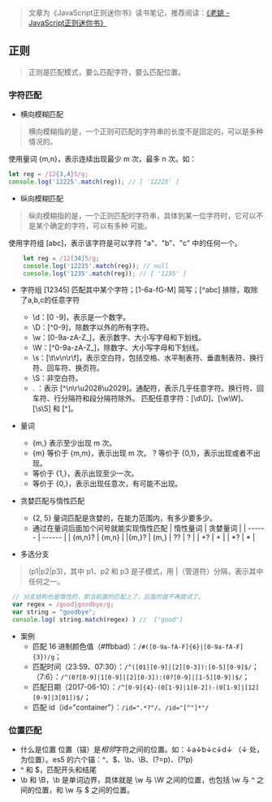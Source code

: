 > 文章为《JavaScript正则迷你书》读书笔记，推荐阅读：[《老姚 - JavaScript正则迷你书》](https://zhuanlan.zhihu.com/p/29707385)
## 正则
> 正则是匹配模式，要么匹配字符，要么匹配位置。
### 字符匹配
*  横向模糊匹配
> 横向模糊指的是，一个正则可匹配的字符串的长度不是固定的，可以是多种情况的。

使用量词 {m,n}，表示连续出现最少 m 次，最多 n 次。如：
``` javascript
let reg = /12{3,4}5/g;
console.log('12225'.match(reg)); // [ '12225' ]
```
* 纵向模糊匹配
> 纵向模糊指的是，一个正则匹配的字符串，具体到某一位字符时，它可以不是某个确定的字符，可以有多种
  可能。

使用字符组 [abc]，表示该字符是可以字符 "a"、"b"、"c" 中的任何一个。
``` javascript
    let reg = /12[34]5/g;
    console.log('12225'.match(reg)); // null
    console.log('1235'.match(reg)); // [ '1235' ]
```
* 字符组
[12345] 匹配其中某个字符；[1-6a-fG-M] 简写；[^abc] 排除，取除了a,b,c的任意字符
  * \d：[0 -9]，表示是一个数字。
  * \D：[^0-9]，除数字以外的所有字符。
  * \w：[0-9a-zA-Z_]，表示数字、大小写字母和下划线。
  * \W：[^0-9a-zA-Z_]，除数字、大小写字母和下划线。
  * \s：[\t\v\n\r\f]，表示空白符，包括空格、水平制表符、垂直制表符、换行符、回车符、换页符。
  * \S：非空白符。
  * . ：表示 [^\n\r\u2028\u2029]。通配符，表示几乎任意字符。换行符、回车符、行分隔符和段分隔符除外。
  匹配任意字符：[\d\D]、[\w\W]、[\s\S] 和 [^]。
* 量词
  * {m,} 表示至少出现 m 次。
  * {m} 等价于 {m,m}，表示出现 m 次。
  ? 等价于 {0,1}，表示出现或者不出现。
  + 等价于 {1,}，表示出现至少一次。
  * 等价于 {0,}，表示出现任意次，有可能不出现。
  
* 贪婪匹配与惰性匹配
  * {2, 5} 量词匹配是贪婪的，在能力范围内，有多少要多少。
  * 通过在量词后面加个问号就能实现惰性匹配
  | 惰性量词 | 贪婪量词 |
  | ------ | ------ |
  | {m,n}? | {m,n} |
  |{m,}? | {m,}
  | ?? | ? |
  | +? | + |
  | *? | * |
* 多选分支
> (p1|p2|p3)，其中 p1、p2 和 p3 是子模式，用 |（管道符）分隔，表示其中任何之一。

``` javascript
 // 分支结构也是惰性的，即当前面的匹配上了，后面的就不再尝试了。
 var regex = /good|goodbye/g;
 var string = "goodbye";
 console.log( string.match(regex) ) //  ["good"]
```
* 案例
  * 匹配 16 进制颜色值（#ffbbad）：`/#([0-9a-fA-F]{6}|[0-9a-fA-F]{3})/g`；
  * 匹配时间（23:59、07:30）：`/^([01][0-9]|[2][0-3]):[0-5][0-9]$/`；（7:6）：`/^(0?[0-9]|1[0-9]|[2][0-3]):(0?[0-9]|[1-5][0-9])$/`；
  * 匹配日期（2017-06-10）：`/^[0-9]{4}-(0[1-9]|1[0-2])-(0[1-9]|[12][0-9]|3[01])$/`；
  * 匹配 id（id="container"）：`/id=".*?"/`、`/id="[^"]*"/`
### 位置匹配
* 什么是位置
位置（锚）是*相邻*字符之间的位置。如：↓a↓b↓c↓d↓ （↓ 处，为位置）。es5 的六个锚：^、$、\b、\B、(?=p)、(?!p) 
* ^ 和 $，匹配开头和结尾
* \b 和 \B，\b 是单词边界，具体就是 \w 与 \W 之间的位置，也包括 \w 与 ^ 之间的位置，和 \w 与 $ 之间的位置。